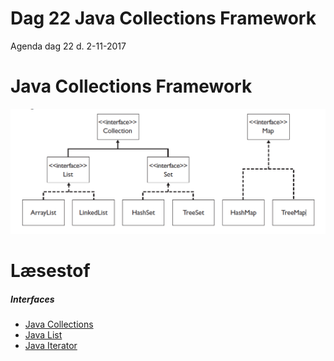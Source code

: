 # Dag 22 Java Collections Framework
Agenda dag 22 d. 2-11-2017

# Java Collections Framework
![](https://raw.githubusercontent.com/KEACS/DAT14V1/master/2nd_semester/13_java_collections_framework/Java%20Collection%20Framework.png)



# Læsestof
##### Interfaces
* [Java Collections](http://docs.oracle.com/javase/8/docs/api/java/util/Collection.html)
* [Java List](http://docs.oracle.com/javase/8/docs/api/java/util/List.html)
* [Java Iterator](http://docs.oracle.com/javase/8/docs/api/java/util/Iterator.html)



